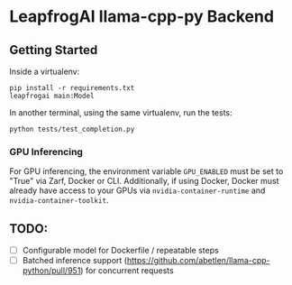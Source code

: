 # LeapfrogAI llama-cpp-py Backend

## Getting Started

Inside a virtualenv:

```
pip install -r requirements.txt
leapfrogai main:Model
```

In another terminal, using the same virtualenv, run the tests:

```
python tests/test_completion.py
```

### GPU Inferencing

For GPU inferencing, the environment variable `GPU_ENABLED` must be set to "True" via Zarf, Docker or CLI. Additionally, if using Docker, Docker must already have access to your GPUs via `nvidia-container-runtime` and `nvidia-container-toolkit`.

## TODO:

- [ ] Configurable model for Dockerfile / repeatable steps
- [ ] Batched inference support (https://github.com/abetlen/llama-cpp-python/pull/951) for concurrent requests
